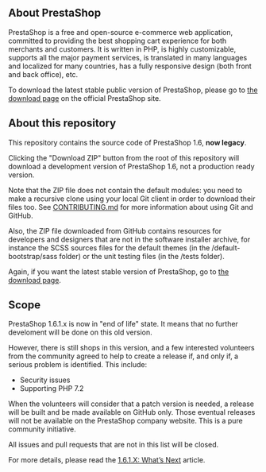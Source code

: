 About PrestaShop
--------

PrestaShop is a free and open-source e-commerce web application, committed to providing the best shopping cart experience for both merchants and customers. It is written in PHP, is highly customizable, supports all the major payment services, is translated in many languages and localized for many countries, has a fully responsive design (both front and back office), etc.

To download the latest stable public version of PrestaShop, please go to [the download page][3] on the official PrestaShop site.


About this repository
--------

This repository contains the source code of PrestaShop 1.6, **now legacy**.

Clicking the "Download ZIP" button from the root of this repository will download a development version of PrestaShop 1.6, not a production ready version.

Note that the ZIP file does not contain the default modules: you need to make a recursive clone using your local Git client in order to download their files too. See [CONTRIBUTING.md][2] for more information about using Git and GitHub.

Also, the ZIP file downloaded from GitHub contains resources for developers and designers that are not in the software installer archive, for instance the SCSS sources files for the default themes (in the /default-bootstrap/sass folder) or the unit testing files (in the /tests folder).

Again, if you want the latest stable version of PrestaShop, go to [the download page][3].

Scope
---------

PrestaShop 1.6.1.x is now in "end of life" state. It means that no further develoment will be done on this old version.

However, there is still shops in this version, and a few interested volunteers from the community agreed to help to create a release if, and only if, a serious problem is identified. This include:

- Security issues
- Supporting PHP 7.2

When the volunteers will consider that a patch version is needed, a release will be built and be made available on GitHub only. Those eventual releases will not be available on the PrestaShop company website. This is a pure community initiative.

All issues and pull requests that are not in this list will be closed.

For more details, please read the [1.6.1.X: What’s Next][4] article.

[2]: CONTRIBUTING.md
[3]: http://www.prestashop.com/en/download
[4]: http://build.prestashop.com/news/1.6.1.x-what-s-next/

